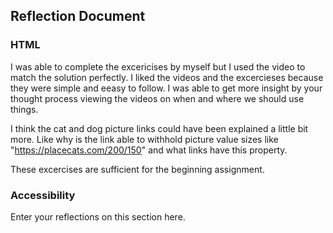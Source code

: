 ## Reflection Document

### HTML

I was able to complete the excericises by myself but I used the video to match the solution perfectly. I liked the videos and the excercieses because they were simple and eeasy to follow. I was able to get more insight by your thought process viewing the videos on when and where we should use things.

I think the cat and dog picture links could have been explained a little bit more. Like why is the link able to withhold picture value sizes like "https://placecats.com/200/150" and what links have this property.

These excercises are sufficient for the beginning assignment.

### Accessibility

Enter your reflections on this section here.
